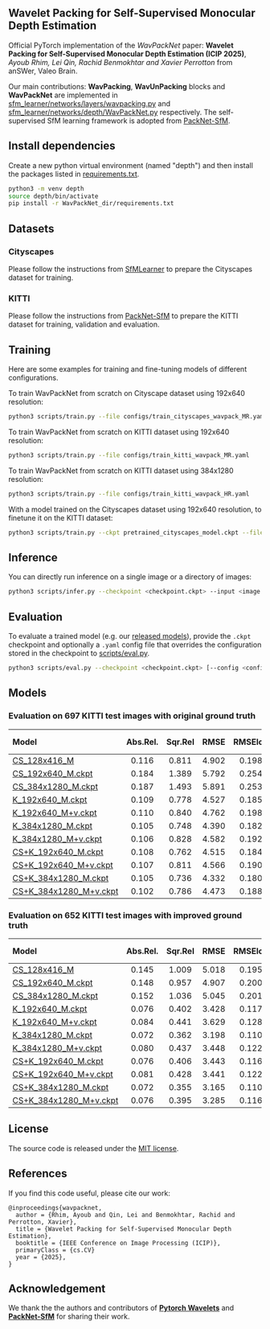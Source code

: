 ## Wavelet Packing for Self-Supervised Monocular Depth Estimation

Official PyTorch implementation of the _WavPackNet_ paper: **Wavelet Packing for Self-Supervised Monocular Depth Estimation (ICIP 2025)**,
*Ayoub Rhim, Lei Qin, Rachid Benmokhtar and Xavier Perrotton* from anSWer, Valeo Brain.

Our main contributions: **WavPacking**, **WavUnPacking** blocks and **WavPackNet** are implemented in [sfm_learner/networks/layers/wavpacking.py](./sfm_learner/networks/layers/wavpacking.py) and [sfm_learner/networks/depth/WavPackNet.py](./sfm_learner/networks/depth/WavPackNet.py) respectively. The self-supervised SfM learning framework is adopted from [PackNet-SfM](https://github.com/TRI-ML/packnet-sfm).

## Install dependencies

Create a new python virtual environment (named "depth") and then install the packages listed in [requirements.txt](requirements.txt).
```bash
python3 -m venv depth
source depth/bin/activate
pip install -r WavPackNet_dir/requirements.txt
```

## Datasets

### Cityscapes 
Please follow the instructions from [SfMLearner](https://github.com/tinghuiz/SfMLearner) to prepare the Cityscapes dataset for training.

### KITTI
Please follow the instructions from [PackNet-SfM](https://github.com/TRI-ML/packnet-sfm) to prepare the KITTI dataset for training, validation and evaluation.

## Training
Here are some examples for training and fine-tuning models of different configurations.

To train WavPackNet from scratch on Cityscape dataset using 192x640 resolution:

```bash
python3 scripts/train.py --file configs/train_cityscapes_wavpack_MR.yaml
```

To train WavPackNet from scratch on KITTI dataset using 192x640 resolution:

```bash
python3 scripts/train.py --file configs/train_kitti_wavpack_MR.yaml
```

To train WavPackNet from scratch on KITTI dataset using 384x1280 resolution:

```bash
python3 scripts/train.py --file configs/train_kitti_wavpack_HR.yaml
```

With a model trained on the Cityscapes dataset using 192x640 resolution, to finetune it on the KITTI dataset:
```bash
python3 scripts/train.py --ckpt pretrained_cityscapes_model.ckpt --file configs/train_kitti_wavpack_MR.yaml
```

## Inference
You can directly run inference on a single image or a directory of images:

```bash
python3 scripts/infer.py --checkpoint <checkpoint.ckpt> --input <image or folder> --output <image or folder> [--image_shape <input shape (h,w)>]
```

## Evaluation

To evaluate a trained model (e.g. our [released models](#models)), provide the `.ckpt` checkpoint and optionally a `.yaml` config file that overrides the configuration stored in the checkpoint to [scripts/eval.py](./scripts/eval.py).

```bash
python3 scripts/eval.py --checkpoint <checkpoint.ckpt> [--config <config.yaml>]
```

## Models

### Evaluation on 697 KITTI test images with original ground truth

| Model | Abs.Rel. | Sqr.Rel | RMSE | RMSElog | d < 1.25 |
| :--- | :---: | :---: | :---: |  :---: |  :---: |
| [CS_128x416_M](https://huggingface.co/lqin/WavPackNet/resolve/main/CS_128x416_M.ckpt) | 0.116 | 0.811 | 4.902 | 0.198 | 0.865 |
| [CS_192x640_M.ckpt](https://huggingface.co/lqin/WavPackNet/resolve/main/CS_192x640_M.ckpt) | 0.184 | 1.389 | 5.792 | 0.254 | 0.744 |
| [CS_384x1280_M.ckpt](https://huggingface.co/lqin/WavPackNet/resolve/main/CS_384x1280_M.ckpt) |0.187 | 1.493 | 5.891 | 0.253 | 0.737 |
| [K_192x640_M.ckpt](https://huggingface.co/lqin/WavPackNet/resolve/main/K_192x640_M.ckpt) | 0.109 | 0.778 | 4.527 | 0.185 | 0.886 |
| [K_192x640_M+v.ckpt](https://huggingface.co/lqin/WavPackNet/resolve/main/K_192x640_M%2Bv.ckpt) | 0.110 | 0.840 | 4.762 | 0.198 | 0.868 |
| [K_384x1280_M.ckpt](https://huggingface.co/lqin/WavPackNet/resolve/main/K_384x1280_M.ckpt) | 0.105 | 0.748 | 4.390 | 0.182 | 0.894 |
| [K_384x1280_M+v.ckpt](https://huggingface.co/lqin/WavPackNet/resolve/main/K_384x1280_M%2Bv.ckpt) | 0.106 | 0.828 | 4.582 | 0.192 | 0.878|
| [CS+K_192x640_M.ckpt](https://huggingface.co/lqin/WavPackNet/resolve/main/CS%2BK_192x640_M.ckpt) | 0.108 | 0.762 | 4.515 | 0.184 | 0.886|
| [CS+K_192x640_M+v.ckpt](https://huggingface.co/lqin/WavPackNet/resolve/main/CS%2BK_192x640_M%2Bv.ckpt) | 0.107 | 0.811 | 4.566 | 0.190 | 0.879|
| [CS+K_384x1280_M.ckpt](https://huggingface.co/lqin/WavPackNet/resolve/main/CS%2BK_384x1280_M.ckpt) | 0.105 | 0.736 | 4.332 | 0.180 | 0.891|
| [CS+K_384x1280_M+v.ckpt](https://huggingface.co/lqin/WavPackNet/resolve/main/CS%2BK_384x1280_M%2Bv.ckpt) | 0.102 | 0.786 | 4.473 | 0.188 | 0.885|

### Evaluation on 652 KITTI test images with improved ground truth

| Model | Abs.Rel. | Sqr.Rel | RMSE | RMSElog | d < 1.25 |
| :--- | :---: | :---: | :---: |  :---: |  :---: |
| [CS_128x416_M](https://huggingface.co/lqin/WavPackNet/resolve/main/CS_128x416_M.ckpt) | 0.145 | 1.009 | 5.018 | 0.195 | 0.815 |
| [CS_192x640_M.ckpt](https://huggingface.co/lqin/WavPackNet/resolve/main/CS_192x640_M.ckpt) | 0.148 | 0.957 | 4.907 | 0.200 | 0.809 |
| [CS_384x1280_M.ckpt](https://huggingface.co/lqin/WavPackNet/resolve/main/CS_384x1280_M.ckpt) | 0.152 | 1.036 | 5.045 | 0.201 | 0.801 |
| [K_192x640_M.ckpt](https://huggingface.co/lqin/WavPackNet/resolve/main/K_192x640_M.ckpt) | 0.076 | 0.402 | 3.428 | 0.117 | 0.936 |
| [K_192x640_M+v.ckpt](https://huggingface.co/lqin/WavPackNet/resolve/main/K_192x640_M%2Bv.ckpt) | 0.084 | 0.441 | 3.629 | 0.128 | 0.918 |
| [K_384x1280_M.ckpt](https://huggingface.co/lqin/WavPackNet/resolve/main/K_384x1280_M.ckpt) | 0.072 | 0.362 | 3.198 | 0.110 | 0.943 |
| [K_384x1280_M+v.ckpt](https://huggingface.co/lqin/WavPackNet/resolve/main/K_384x1280_M%2Bv.ckpt) | 0.080 | 0.437 | 3.448 | 0.122 | 0.927 |
| [CS+K_192x640_M.ckpt](https://huggingface.co/lqin/WavPackNet/resolve/main/CS%2BK_192x640_M.ckpt) | 0.076 | 0.406 | 3.443 | 0.116 | 0.936 |
| [CS+K_192x640_M+v.ckpt](https://huggingface.co/lqin/WavPackNet/resolve/main/CS%2BK_192x640_M%2Bv.ckpt) | 0.081 | 0.428 | 3.441 | 0.122 | 0.929 |
| [CS+K_384x1280_M.ckpt](https://huggingface.co/lqin/WavPackNet/resolve/main/CS%2BK_384x1280_M.ckpt) | 0.072 | 0.355 | 3.165 | 0.110 | 0.943 |
| [CS+K_384x1280_M+v.ckpt](https://huggingface.co/lqin/WavPackNet/resolve/main/CS%2BK_384x1280_M%2Bv.ckpt) | 0.076 | 0.395 | 3.285 | 0.116 | 0.935 |

## License

The source code is released under the [MIT license](LICENSE).

## References

If you find this code useful, please cite our work:

```
@inproceedings{wavpacknet,
  author = {Rhim, Ayoub and Qin, Lei and Benmokhtar, Rachid and Perrotton, Xavier},
  title = {Wavelet Packing for Self-Supervised Monocular Depth Estimation},
  booktitle = {IEEE Conference on Image Processing (ICIP)},
  primaryClass = {cs.CV}
  year = {2025},
}
```

## Acknowledgement
We thank the the authors and contributors of [**Pytorch Wavelets**](https://github.com/fbcotter/pytorch_wavelets) and [**PackNet-SfM**](https://github.com/TRI-ML/packnet-sfm) for sharing their work.
